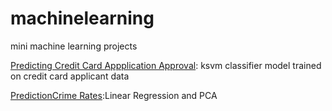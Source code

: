 # machinelearning
mini machine learning projects

<a href="https://joannarashid](https://github.com/joannarashid/machine_learning/blob/main/cc_app_predict.md">Predicting Credit Card Appplication Approval</a>: ksvm classifier model trained on credit card applicant data

<a href="https://joannarashid](https://github.com/joannarashid/machine_learning/blob/main/Lin_Reg_PCA.md">PredictionCrime Rates</a>:Linear Regression and PCA
